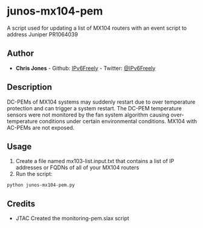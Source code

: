 # junos-mx104-pem

A script used for updating a list of MX104 routers with an event script to address Juniper PR1064039

## Author
* **Chris Jones** - Github: [IPv6Freely](https://github.com/ipv6freely) - Twitter: [@IPv6Freely](https://twitter.com/ipv6freely)

## Description

DC-PEMs of MX104 systems may suddenly restart due to over temperature protection and can trigger a system restart. The DC-PEM temperature sensors were not monitored by the fan system algorithm causing over-temperature conditions under certain environmental conditions.  MX104 with AC-PEMs are not exposed.

## Usage

1. Create a file named mx103-list.input.txt that contains a list of IP addresses or FQDNs of all of your MX104 routers
2. Run the script: 
```
python junos-mx104-pem.py
```

## Credits

* JTAC Created the monitoring-pem.slax script

